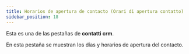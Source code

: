 ```yaml
---
title: Horarios de apertura de contacto (Orari di apertura contatto)
sidebar_position: 18
---
```


Esta es una de las pestañas de **contatti crm**.

En esta pestaña se muestran los días y horarios de apertura del contacto.